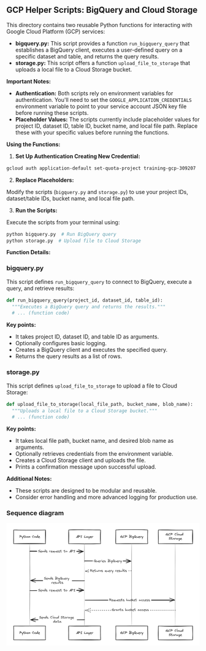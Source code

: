 ## GCP Helper Scripts: BigQuery and Cloud Storage

This directory contains two reusable Python functions for interacting with Google Cloud Platform (GCP) services:

* **bigquery.py:** This script provides a function `run_bigquery_query` that establishes a BigQuery client, executes a user-defined query on a specific dataset and table, and returns the query results.
* **storage.py:** This script offers a function `upload_file_to_storage` that uploads a local file to a Cloud Storage bucket.

**Important Notes:**

* **Authentication:** Both scripts rely on environment variables for authentication. You'll need to set the `GOOGLE_APPLICATION_CREDENTIALS` environment variable to point to your service account JSON key file before running these scripts.
* **Placeholder Values:** The scripts currently include placeholder values for project ID, dataset ID, table ID, bucket name, and local file path. Replace these with your specific values before running the functions. 

**Using the Functions:**

1. **Set Up Authentication Creating New Credential:**

```bash
gcloud auth application-default set-quota-project training-gcp-309207
```

2. **Replace Placeholders:**

Modify the scripts (`bigquery.py` and `storage.py`) to use your project IDs, dataset/table IDs, bucket name, and local file path.

3. **Run the Scripts:**

Execute the scripts from your terminal using:

```bash
python bigquery.py  # Run BigQuery query
python storage.py  # Upload file to Cloud Storage
```

**Function Details:**

### bigquery.py

This script defines `run_bigquery_query` to connect to BigQuery, execute a query, and retrieve results:

```python
def run_bigquery_query(project_id, dataset_id, table_id):
  """Executes a BigQuery query and returns the results."""
  # ... (function code)
```

**Key points:**

* It takes project ID, dataset ID, and table ID as arguments.
* Optionally configures basic logging.
* Creates a BigQuery client and executes the specified query.
* Returns the query results as a list of rows.

### storage.py

This script defines `upload_file_to_storage` to upload a file to Cloud Storage:

```python
def upload_file_to_storage(local_file_path, bucket_name, blob_name):
  """Uploads a local file to a Cloud Storage bucket."""
  # ... (function code)
```

**Key points:**

* It takes local file path, bucket name, and desired blob name as arguments.
* Optionally retrieves credentials from the environment variable.
* Creates a Cloud Storage client and uploads the file.
* Prints a confirmation message upon successful upload.

**Additional Notes:**

* These scripts are designed to be modular and reusable. 
* Consider error handling and more advanced logging for production use.

### Sequence diagram
![img.png](img.png)